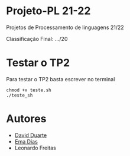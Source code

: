 # Projeto-PL 21-22

Projetos de Processamento de linguagens 21/22

Classificação Final: .../20

# Testar o TP2
Para testar o TP2 basta escrever no terminal
```Shell
chmod +x teste.sh
./teste_sh
```

# Autores

- [David Duarte](https://github.com/DvdDuarte)
- [Ema Dias](https://github.com/emadias)
- Leonardo Freitas
